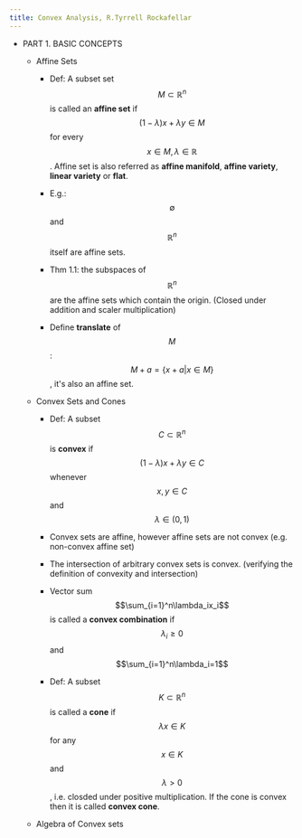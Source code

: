 ```yaml
---
title: Convex Analysis, R.Tyrrell Rockafellar
---
```


- PART 1. BASIC CONCEPTS
	 - Affine Sets
		 - Def: A subset set $$M\subset \mathbb{R}^n$$ is called an **affine set** if $$(1-\lambda)x+\lambda y\in M$$ for every $$x\in M, \lambda\in\mathbb{R}$$. Affine set is also referred as **affine manifold**, **affine variety**, **linear variety** or **flat**.

		 - E.g.: $$\emptyset$$ and $$\mathbb{R}^n$$ itself are affine sets.

		 - Thm 1.1: the subspaces of $$\mathbb{R}^n$$ are the affine sets which contain the origin. (Closed under addition and scaler multiplication)

		 - Define **translate** of $$M$$: $$M+a = \{x+a\vert x\in M\}$$, it's also an affine set.

	 - Convex Sets and Cones
		 - Def: A subset $$C\subset \mathbb{R}^n$$ is **convex** if $$(1-\lambda)x+\lambda y\in C$$ whenever $$x, y\in C$$ and $$\lambda \in (0, 1)$$

		 - Convex sets are affine, however affine sets are not convex (e.g. non-convex affine set)

		 - The intersection of arbitrary convex sets is convex. (verifying the definition of convexity and intersection)

		 - Vector sum $$\sum_{i=1}^n\lambda_ix_i$$ is called a **convex combination** if $$\lambda_i\geq 0$$ and $$\sum_{i=1}^n\lambda_i=1$$

		 - Def: A subset $$K\subset \mathbb{R}^n$$ is called a **cone** if $$\lambda x\in K$$ for any $$x\in K$$ and $$\lambda > 0$$, i.e. closded under positive multiplication. If the cone is convex then it is called **convex cone**.

	 - Algebra of Convex sets
